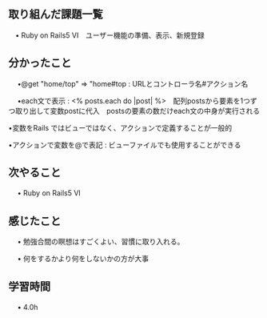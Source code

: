 ## 取り組んだ課題一覧
    
 　• Ruby on Rails5 Ⅵ　ユーザー機能の準備、表示、新規登録

## 分かったこと
　 •@get "home/top" => "home#top : URLとコントローラ名#アクション名

　 •each文で表示 : <% posts.each do |post| %>　配列postsから要素を1つずつ取り出して変数postに代入　postsの要素の数だけeach文の中身が実行される

•変数をRails ではビューではなく、アクションで定義することが一般的 

•アクションで変数を@で表記 : ビューファイルでも使用することができる

## 次やること　
　 • Ruby on Rails5 VI　


## 感じたこと

　 • 勉強合間の瞑想はすごくよい、習慣に取り入れる。

　 • 何をするかより何をしないかの方が大事

## 学習時間

　 • 4.0h
